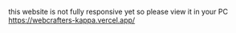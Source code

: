 this website is not fully responsive yet so please view it in your PC <br>
https://webcrafters-kappa.vercel.app/
